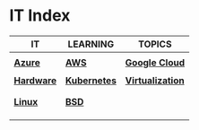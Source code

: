 # IT Index

|IT|LEARNING|TOPICS|
|---|---|---|
||||
|[**Azure**](azure-index)|[**AWS**](aws-index)|[**Google Cloud**](google-index)|
||||
|[**Hardware**](hardware-index)|[**Kubernetes**](kubernetes-index)|[**Virtualization**](virtualization-index)|
||||
||||
|[**Linux**](linux-index)|[**BSD**](bsd-index)||
||||
||||
||||

